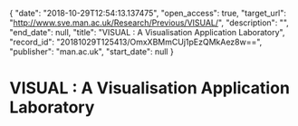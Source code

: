 {
  "date": "2018-10-29T12:54:13.137475", 
  "open_access": true, 
  "target_url": "http://www.sve.man.ac.uk/Research/Previous/VISUAL/", 
  "description": "", 
  "end_date": null, 
  "title": "VISUAL : A Visualisation Application Laboratory", 
  "record_id": "20181029T125413/OmxXBMmCUj1pEzQMkAez8w==", 
  "publisher": "man.ac.uk", 
  "start_date": null
}

# VISUAL : A Visualisation Application Laboratory

